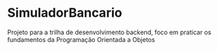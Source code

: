 # SimuladorBancario
Projeto para a trilha de desenvolvimento backend, foco em praticar os fundamentos da Programação Orientada a Objetos
